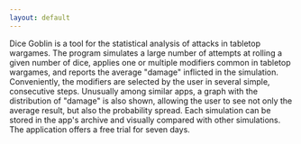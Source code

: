 ```yaml
---
layout: default
---
```

Dice Goblin is a tool for the statistical analysis of attacks in tabletop wargames. The program simulates a large number of attempts at rolling a given number of dice, applies one or multiple modifiers common in tabletop wargames, and reports the average "damage" inflicted in the simulation. Conveniently, the modifiers are selected by the user in several simple, consecutive steps. Unusually among similar apps, a graph with the distribution of "damage" is also shown, allowing the user to see not only the average result, but also the probability spread. Each simulation can be stored in the app's archive and visually compared with other simulations. The application offers a free trial for seven days.
